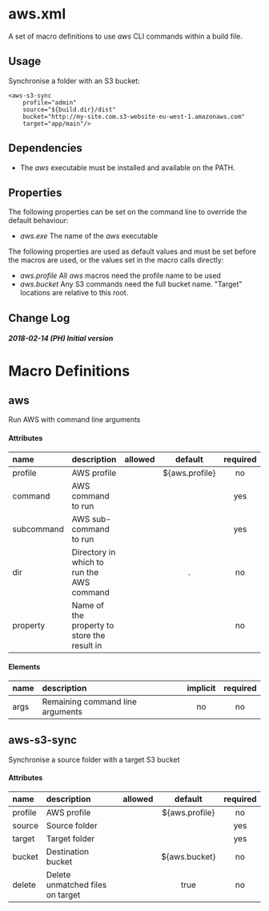 # aws.xml

A set of macro definitions to use *aws* CLI commands within a build file.

## Usage

Synchronise a folder with an S3 bucket:

```
<aws-s3-sync
	profile="admin"
	source="${build.dir}/dist"
	bucket="http://my-site.com.s3-website-eu-west-1.amazonaws.com"
	target="app/main"/>
```

## Dependencies

*  The *aws* executable must be installed and available on the PATH.

## Properties

The following properties can be set on the command line to override the default behaviour:

*  *aws.exe* The name of the *aws* executable

The following properties are used as default values and must be set before the macros are used,
or the values set in the macro calls directly:

*   *aws.profile* All *aws* macros need the profile name to be used
*   *aws.bucket* Any S3 commands need the full bucket name. "Target" locations are relative to this
root.

## Change Log

##### 2018-02-14 (PH) Initial version

    
# Macro Definitions

## aws

Run AWS with command line arguments

#### Attributes

| name | description | allowed | default | required |
| :--- | :---------- | :------ | :-----: | :------: |
| profile | AWS profile |  | ${aws.profile} | no | 
| command | AWS command to run |  |  | yes | 
| subcommand | AWS sub-command to run |  |  | yes | 
| dir | Directory in which to run the AWS command |  | . | no | 
| property | Name of the property to store the result in |  |  | no | 
#### Elements

| name | description | implicit | required |
| :--- | :---------- | :------: | :------: |
| args | Remaining command line arguments | no | no | 

## aws-s3-sync

Synchronise a source folder with a target S3 bucket

#### Attributes

| name | description | allowed | default | required |
| :--- | :---------- | :------ | :-----: | :------: |
| profile | AWS profile |  | ${aws.profile} | no | 
| source | Source folder |  |  | yes | 
| target | Target folder |  |  | yes | 
| bucket | Destination bucket |  | ${aws.bucket} | no | 
| delete | Delete unmatched files on target |  | true | no | 

